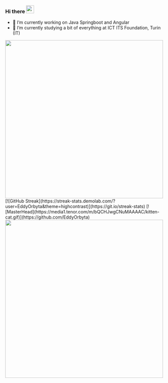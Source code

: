 
### Hi there  <img src="https://cultofthepartyparrot.com/parrots/hd/60fpsparrot.gif" width="25" height="25"/>
- 🔭 I’m currently working on Java Springboot and Angular
- 🌱 I’m currently studying a bit of everything at ICT ITS Foundation, Turin (IT) 

<img src="https://user-images.githubusercontent.com/74038190/212284115-f47cd8ff-2ffb-4b04-b5bf-4d1c14c0247f.gif" width="500">
  [![GitHub Streak](https://streak-stats.demolab.com/?user=EddyOrbyta&theme=highcontrast)](https://git.io/streak-stats)
  [![MasterHead](https://media1.tenor.com/m/bQCHJwgCNuMAAAAC/kitten-cat.gif)](https://github.com/EddyOrbyta)
<img src="https://user-images.githubusercontent.com/74038190/212284115-f47cd8ff-2ffb-4b04-b5bf-4d1c14c0247f.gif" width="500">
<!--
**EddyOrbyta/EddyOrbyta** is a ✨ _special_ ✨ repository because its `README.md` (this file) appears on your GitHub profile.

Here are some ideas to get you started:

- 🔭 I’m currently working on ...
- 🌱 I’m currently learning ...
- 👯 I’m looking to collaborate on ...
- 🤔 I’m looking for help with ...
- 💬 Ask me about ...
- 📫 How to reach me: ...
- 😄 Pronouns: ...
- ⚡ Fun fact: ...
-->

